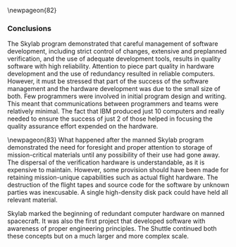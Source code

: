 \newpageon{82}

### Conclusions

The Skylab program demonstrated that careful management of
software development, including strict control of changes, extensive and
preplanned verification, and the use of adequate development tools,
results in quality software with high reliability. Attention to piece
part quality in hardware development and the use of redundancy resulted
in reliable computers. However, it must be stressed that part of the
success of the software management and the hardware development was due
to the small size of both. Few programmers were involved in initial
program design and writing. This meant that communications between
programmers and teams were relatively minimal. The fact that IBM
produced just 10 computers and really needed to ensure the success of
just 2 of those helped in focusing the quality assurance effort expended
on the hardware.

\newpageon{83} What happened after the manned Skylab program demonstrated
the need for foresight and proper attention to storage of
mission-critical materials until any possibility of their use had gone
away. The dispersal of the verification hardware is understandable, as
it is expensive to maintain. However, some provision should have been
made for retaining mission-unique capabilities such as actual flight
hardware. The destruction of the flight tapes and source code for the
software by unknown parties was inexcusable. A single high-density disk
pack could have held all relevant material.

Skylab marked the beginning of redundant computer hardware on manned
spacecraft. It was also the first project that developed software with
awareness of proper engineering principles. The Shuttle continued both
these concepts but on a much larger and more complex scale.
